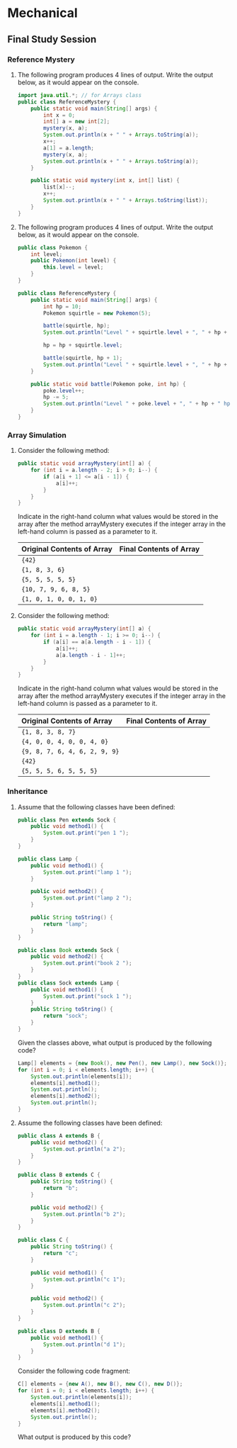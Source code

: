 # Mechanical
## Final Study Session

### Reference Mystery
1. The following program produces 4 lines of output. Write the output below, as it would appear on the console.

	```java
	import java.util.*; // for Arrays class
	public class ReferenceMystery {
		public static void main(String[] args) {
			int x = 0;
			int[] a = new int[2];
			mystery(x, a);
			System.out.println(x + " " + Arrays.toString(a));
			x++;
			a[1] = a.length;
			mystery(x, a);
			System.out.println(x + " " + Arrays.toString(a));
		}

		public static void mystery(int x, int[] list) {
			list[x]--;
			x++;
			System.out.println(x + " " + Arrays.toString(list));
		}
	}
	```

2. The following program produces 4 lines of output. Write the output below, as it would appear on the console.

	```java
	public class Pokemon {
		int level;
		public Pokemon(int level) {
			this.level = level;
		}
	}
	
	public class ReferenceMystery {
		public static void main(String[] args) {
			int hp = 10;
			Pokemon squirtle = new Pokemon(5);

			battle(squirtle, hp);
			System.out.println("Level " + squirtle.level + ", " + hp + " hp");

			hp = hp + squirtle.level;

			battle(squirtle, hp + 1);
			System.out.println("Level " + squirtle.level + ", " + hp + " hp");
		}

		public static void battle(Pokemon poke, int hp) {
			poke.level++;
			hp -= 5;
			System.out.println("Level " + poke.level + ", " + hp + " hp");
		}
	}
	```

### Array Simulation
1. Consider the following method:

	```java
	public static void arrayMystery(int[] a) {
		for (int i = a.length - 2; i > 0; i--) {
			if (a[i + 1] <= a[i - 1]) {
				a[i]++;
			}
		}
	}
	```
	
	Indicate in the right-hand column what values would be stored in the array after the method arrayMystery executes if the integer array in the left-hand column is passed as a parameter to it.

	| Original Contents of Array | Final Contents of Array |
	| :--- | :--- |
	| `{42}` | |
	| `{1, 8, 3, 6}` | |
	| `{5, 5, 5, 5, 5}` | |
	| `{10, 7, 9, 6, 8, 5}` | |
	| `{1, 0, 1, 0, 0, 1, 0}` | |

2. Consider the following method:

	```java
	public static void arrayMystery(int[] a) {
		for (int i = a.length - 1; i >= 0; i--) {
			if (a[i] == a[a.length - i - 1]) {
				a[i]++;
				a[a.length - i - 1]++;
			}
		}
	}
	```

	Indicate in the right-hand column what values would be stored in the array after the method arrayMystery executes if the integer array in the left-hand column is passed as a parameter to it.

	| Original Contents of Array | Final Contents of Array |
	| :--- | :--- |
	| `{1, 8, 3, 8, 7}` | |
	| `{4, 0, 0, 4, 0, 0, 4, 0}` | |
	| `{9, 8, 7, 6, 4, 6, 2, 9, 9}` | |
	| `{42}` | |
	| `{5, 5, 5, 6, 5, 5, 5}` | |

### Inheritance
1. Assume that the following classes have been defined:

	```java
	public class Pen extends Sock {
		public void method1() {
			System.out.print("pen 1 ");
		}
	}

	public class Lamp {
		public void method1() {
			System.out.print("lamp 1 ");
		}

		public void method2() {
			System.out.print("lamp 2 ");
		}

		public String toString() {
			return "lamp";
		}
	}

	public class Book extends Sock {
		public void method2() {
			System.out.print("book 2 ");
		}
	}
	public class Sock extends Lamp {
		public void method1() {
			System.out.print("sock 1 ");
		}
		public String toString() {
			return "sock";
		}
	}
	```

	Given the classes above, what output is produced by the following code?

	```java
	Lamp[] elements = {new Book(), new Pen(), new Lamp(), new Sock()};
	for (int i = 0; i < elements.length; i++) {
		System.out.println(elements[i]);
		elements[i].method1();
		System.out.println();
		elements[i].method2();
		System.out.println();
	} 
	```

2. Assume the following classes have been defined:

	```java
	public class A extends B {
		public void method2() {
			System.out.println("a 2");
		}
	}

	public class B extends C {
		public String toString() {
			return "b";
		}

		public void method2() {
			System.out.println("b 2");
		}
	}

	public class C {
		public String toString() {
			return "c";
		}

		public void method1() {
			System.out.println("c 1");
		}

		public void method2() {
			System.out.println("c 2");
		}
	}

	public class D extends B {
		public void method1() {
			System.out.println("d 1");
		}
	}
	```

	Consider the following code fragment:

	```java
	C[] elements = {new A(), new B(), new C(), new D()};
	for (int i = 0; i < elements.length; i++) {
		System.out.println(elements[i]);
		elements[i].method1();
		elements[i].method2();
		System.out.println();
	}
	```

	What output is produced by this code?
